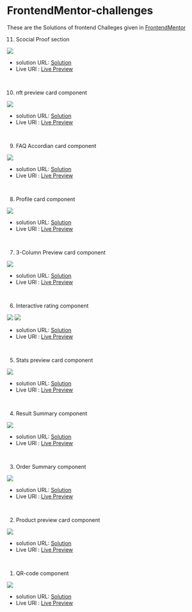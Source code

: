 # FrontendMentor-challenges

These are the Solutions of frontend Challeges given in [FrontendMentor](https://www.frontendmentor.io/)


11. Scocial Proof section

![](./social-proof-section-master/screenshot.png)

- solution URL: [Solution](https://github.com/akanksha493/FrontendMentor-challenges/tree/main/social-proof-section-master)
- Live URl : [Live Preview](https://akanksha493.github.io/FrontendMentor-challenges/social-proof-section-master/)

<br>

10. nft preview card component

![](./nft-preview-card-component-main/screenshot.png)

- solution URL: [Solution](https://github.com/akanksha493/FrontendMentor-challenges/tree/main/nft-preview-card-component-main)
- Live URl : [Live Preview](https://akanksha493.github.io/FrontendMentor-challenges/nft-preview-card-component-main/)

<br>

9. FAQ Accordian card component

![](./faq-accordion-card-main/screenshot.png)

- solution URL: [Solution](https://github.com/akanksha493/FrontendMentor-challenges/tree/main/faq-accordion-card-main)
- Live URl : [Live Preview](https://akanksha493.github.io/FrontendMentor-challenges/faq-accordion-card-main/)

<br>

8. Profile card component

![](./profile-card-component-main/screenshot.png)

- solution URL: [Solution](https://github.com/akanksha493/FrontendMentor-challenges/tree/main/profile-card-component-main)
- Live URl : [Live Preview](https://akanksha493.github.io/FrontendMentor-challenges/profile-card-component-main/)

<br>

7. 3-Column Preview card component

![](./3-column-preview-card-component-main/screenshot.png)

- solution URL: [Solution](https://github.com/akanksha493/FrontendMentor-challenges/tree/main/3-column-preview-card-component-main)
- Live URl : [Live Preview](https://akanksha493.github.io/FrontendMentor-challenges/3-column-preview-card-component-main/)

<br>

6. Interactive rating component

![](./interactive-rating-component-main/screenshot-rate.png)
![](./interactive-rating-component-main/screenshot-tq.png)


- solution URL: [Solution](https://github.com/akanksha493/FrontendMentor-challenges/tree/main/interactive-rating-component-main)
- Live URl : [Live Preview](https://akanksha493.github.io/FrontendMentor-challenges/interactive-rating-component-main/)

<br>

5. Stats preview card component

![](./stats-preview-card-component-main/screenshot.png)

- solution URL: [Solution](https://github.com/akanksha493/FrontendMentor-challenges/tree/main/stats-preview-card-component-main)
- Live URl : [Live Preview](https://akanksha493.github.io/FrontendMentor-challenges/stats-preview-card-component-main/)

<br>

4. Result Summary component

![](./results-summary-component-main/screenshot.png)

- solution URL: [Solution](https://github.com/akanksha493/FrontendMentor-challenges/tree/main/results-summary-component-main)
- Live URl : [Live Preview](https://akanksha493.github.io/FrontendMentor-challenges/results-summary-component-main/)

<br>

3. Order Summary component

![](./order-summary-component-main/screenshot.png)

- solution URL: [Solution](https://github.com/akanksha493/FrontendMentor-challenges/tree/main/order-summary-component-main)
- Live URl : [Live Preview](https://akanksha493.github.io/FrontendMentor-challenges/order-summary-component-main/)

<br>

2. Product preview card component

![](./product-preview-card-component-main/screenshot.png)

- solution URL: [Solution](https://github.com/akanksha493/FrontendMentor-challenges/tree/main/product-preview-card-component-main)
- Live URl : [Live Preview](https://akanksha493.github.io/FrontendMentor-challenges/product-preview-card-component-main/)

<br>

1. QR-code component

![](./qr-code-component-main/screenshot.png)

- solution URL: [Solution](https://github.com/akanksha493/FrontendMentor-challenges/tree/main/qr-code-component-main)
- Live URl : [Live Preview](https://akanksha493.github.io/FrontendMentor-challenges/qr-code-component-main/)

<br>

